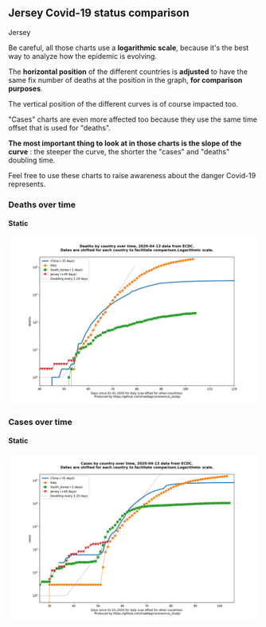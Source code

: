 ## Jersey Covid-19 status comparison 

Jersey



Be careful, all those charts use a **logarithmic scale**, because it's the best way to analyze how the epidemic is evolving.
 
The **horizontal position** of the different countries is **adjusted** to have the same fix number of deaths at the position in the graph, **for comparison purposes**.

The vertical position of the different curves is of course impacted too.

"Cases" charts are even more affected too because they use the same time offset that is used for "deaths".

**The most important thing to look at in those charts is the slope of the curve** : the steeper the curve, the shorter the "cases" and "deaths" doubling time.

Feel free to use these charts to raise awareness about the danger Covid-19 represents. 


 
### Deaths over time
 
#### Static
![Jersey covid-19 deaths static chart](https://raw.githubusercontent.com/madlag/coronavirus_study/master/notebooks/graphs/2020-04-13/countries/Jersey/2020-04-13_Jersey_deaths.png "Jersey covid-19 deaths static chart")   

 
### Cases over time
 
#### Static
![Jersey covid-19 cases static chart](https://raw.githubusercontent.com/madlag/coronavirus_study/master/notebooks/graphs/2020-04-13/countries/Jersey/2020-04-13_Jersey_cases.png "Jersey covid-19 cases static chart")   

